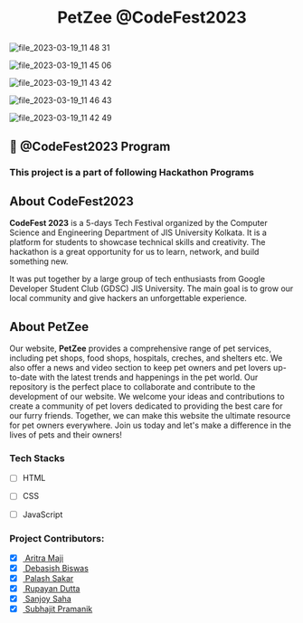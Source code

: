 # <p align = "center"> PetZee @CodeFest2023 </p>


![file_2023-03-19_11 48 31](https://user-images.githubusercontent.com/102848153/226175329-c200fe4e-d2b7-45f7-979d-9eff264c5809.png)

![file_2023-03-19_11 45 06](https://user-images.githubusercontent.com/102848153/226175332-b7c68034-aa27-41cb-80a8-f97b12f75c8b.png)

![file_2023-03-19_11 43 42](https://user-images.githubusercontent.com/102848153/226175335-3ff460f1-0d3b-4f91-b91b-2f1bfac623c9.png)

![file_2023-03-19_11 46 43](https://user-images.githubusercontent.com/102848153/226175235-8e5f4ccf-d7fd-4844-b5c0-e98c93e83aa4.png)

![file_2023-03-19_11 42 49](https://user-images.githubusercontent.com/102848153/226175352-679cddc8-c1ab-4f6b-9762-620ec99a89cc.png)












 ## 📌 @CodeFest2023 Program

 ### This project is a part of following Hackathon Programs

 

##  About CodeFest2023
<b>CodeFest 2023</b> is a 5-days Tech Festival organized by the Computer Science and Engineering Department of JIS University Kolkata. It is a platform for students to showcase technical skills and creativity. The hackathon is a great opportunity for us to learn, network, and build something new.

It was put together by a large group of tech enthusiasts from Google Developer Student Club (GDSC) JIS University. The main goal is to grow our local community and give hackers an unforgettable experience. 


##  About PetZee
Our website, <b>PetZee</b> provides a comprehensive range of pet services, including pet shops, food shops, hospitals, creches, and shelters etc. We also offer a news and video section to keep pet owners and pet lovers up-to-date with the latest trends and happenings in the pet world. Our repository is the perfect place to collaborate and contribute to the development of our website. We welcome your ideas and contributions to create a community of pet lovers dedicated to providing the best care for our furry friends. Together, we can make this website the ultimate resource for pet owners everywhere. Join us today and let's make a difference in the lives of pets and their owners!


### Tech Stacks
- [ ] HTML
- [ ] CSS
- [ ] JavaScript


### Project Contributors:
- [x] <a href="https://github.com/Pikselas"> Aritra Maji </a>
- [x] <a href="https://github.com/DebasishBiswas1"> Debasish Biswas </a>
- [x] <a href="https://github.com/Codepalx"> Palash Sakar </a>
- [x] <a href="https://github.com/Rupayan20"> Rupayan Dutta </a>
- [x] <a href="https://github.com/SanjoySaha24"> Sanjoy Saha </a>
- [x] <a href="https://github.com/subho1101"> Subhajit Pramanik </a>
